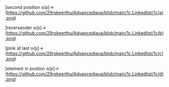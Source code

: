 [second position o/p]->(https://github.com/29rskeerthu/Advancedjava/blob/main/1c.Linkedlist/1c(a).png)

[reverseoder o/p]->(https://github.com/29rskeerthu/Advancedjava/blob/main/1c.Linkedlist/1c(b).png)

[pink at last o/p]->(https://github.com/29rskeerthu/Advancedjava/blob/main/1c.Linkedlist/1c(c).png)

[element in postion o/p]->(https://github.com/29rskeerthu/Advancedjava/blob/main/1c.Linkedlist/1c(d).png)
